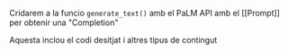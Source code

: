 Cridarem a la funcio  `generate_text()` amb el PaLM API amb el [[Prompt]] per obtenir una "Completion"

Aquesta inclou el codi desitjat i altres tipus de contingut
